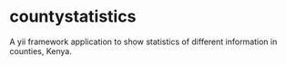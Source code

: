 # countystatistics
A yii framework application to show statistics of different information in counties, Kenya.
